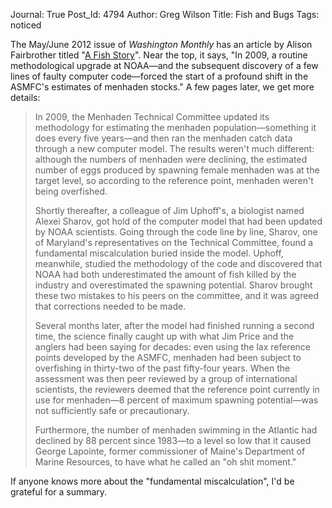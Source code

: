 Journal: True
Post_Id: 4794
Author: Greg Wilson
Title: Fish and Bugs
Tags: noticed

<p>The May/June 2012 issue of <cite>Washington Monthly</cite> has an article by Alison Fairbrother titled "<a href="http://www.washingtonmonthly.com/magazine/mayjune_2012/features/a_fish_story037074.php">A Fish Story</a>". Near the top, it says, "In 2009, a routine methodological upgrade at NOAA&mdash;and the subsequent discovery of a few lines of faulty computer code&mdash;forced the start of a profound shift in the ASMFC's estimates of menhaden stocks." A few pages later, we get more details:</p>
<blockquote><p>In 2009, the Menhaden Technical Committee updated its methodology for estimating the menhaden population&mdash;something it does every five years&mdash;and then ran the menhaden catch data through a new computer model. The results weren't much different: although the numbers of menhaden were declining, the estimated number of eggs produced by spawning female menhaden was at the target level, so according to the reference point, menhaden weren't being overfished.</p>
<p>Shortly thereafter, a colleague of Jim Uphoff's, a biologist named Alexei Sharov, got hold of the computer model that had been updated by NOAA scientists. Going through the code line by line, Sharov, one of Maryland's representatives on the Technical Committee, found a fundamental miscalculation buried inside the model. Uphoff, meanwhile, studied the methodology of the code and discovered that NOAA had both underestimated the amount of fish killed by the industry and overestimated the spawning potential. Sharov brought these two mistakes to his peers on the committee, and it was agreed that corrections needed to be made.</p>
<p>Several months later, after the model had finished running a second time, the science finally caught up with what Jim Price and the anglers had been saying for decades: even using the lax reference points developed by the ASMFC, menhaden had been subject to overfishing in thirty-two of the past fifty-four years. When the assessment was then peer reviewed by a group of international scientists, the reviewers deemed that the reference point currently in use for menhaden&mdash;8 percent of maximum spawning potential&mdash;was not sufficiently safe or precautionary.</p>
<p>Furthermore, the number of menhaden swimming in the Atlantic had declined by 88 percent since 1983&mdash;to a level so low that it caused George Lapointe, former commissioner of Maine's Department of Marine Resources, to have what he called an "oh shit moment."</p></blockquote>
<p>If anyone knows more about the "fundamental miscalculation", I'd be grateful for a summary.</p>
